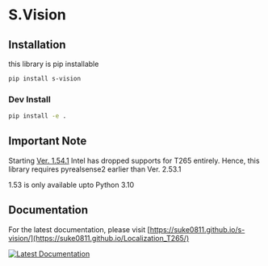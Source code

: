 # S.Vision




## Installation
this library is pip installable
```bash
pip install s-vision
```

### Dev Install
```bash
pip install -e .
```

## Important Note
Starting [Ver. 1.54.1](https://github.com/IntelRealSense/librealsense/releases/tag/v2.54.1) Intel has dropped supports for T265 entirely. 
Hence, this library requires pyrealsense2 earlier than Ver. 2.53.1 

1.53 is only available upto Python 3.10



## Documentation
For the latest documentation, please visit
[https://suke0811.github.io/s-vision/](https://suke0811.github.io/Localization_T265/)

[![Latest Documentation](https://github.com/Suke0811/Localization_T265/actions/workflows/ci.yml/badge.svg)](https://github.com/Suke0811/Localization_T265/actions/workflows/ci.yml)



